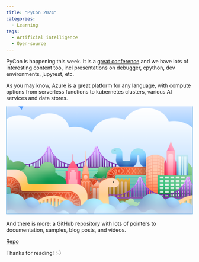 ```yaml
---
title: "PyCon 2024"
categories:
  - Learning
tags:
  - Artificial intelligence
  - Open-source
---
```


PyCon is happening this week. It is a [great conference](https://www.youtube.com/@PyConUS) and we have lots of interesting content too, incl presentations on debugger, cpython, dev environments, jupyrest, etc. 

As you may know, Azure is a great platform for any language, with compute options from serverless functions to kubernetes clusters, various AI services and data stores. 

![img](../assets/images/2024-05-17-pycon-2024.png)

And there is more: a GitHub repository with lots of pointers to documentation, samples, blog posts, and videos.

[Repo](https://github.com/microsoft/pycon)

Thanks for reading! :-)
